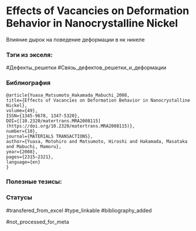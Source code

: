 # Effects of Vacancies on Deformation Behavior in Nanocrystalline Nickel

Влияние дырок на поведение деформации в нк никеле

### Тэги из экселя:
#Дефекты_решетки
#Связь_дефектов_решетки_и_деформации

### Библиография
```
@article{Yuasa_Matsumoto_Hakamada_Mabuchi_2008,
title={Effects of Vacancies on Deformation Behavior in Nanocrystalline Nickel},
volume={49},
ISSN={1345-9678, 1347-5320},
DOI={[10.2320/matertrans.MRA2008115](https://doi.org/10.2320/matertrans.MRA2008115)},
number={10},
journal={MATERIALS TRANSACTIONS},
author={Yuasa, Motohiro and Matsumoto, Hiroshi and Hakamada, Masataka and Mabuchi, Mamoru},
year={2008},
pages={2315–2321},
language={en}
}
```

### Полезные тезисы:

### Статусы
#transfered_from_excel 
#type_linkable 
#bibliography_added

#not_processed_for_meta
